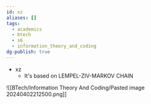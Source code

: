 ```yaml
---
id: xz
aliases: []
tags:
  - academics
  - btech
  - s6
  - information_theory_and_coding
dg-publish: true
---
```

- xz 
  - It's based on LEMPEL-ZIV-MARKOV CHAIN

![[BTech/Information Theory And Coding/Pasted image 20240402212500.png]]
